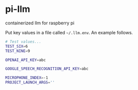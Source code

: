 # pi-llm
containerized llm for raspberry pi

Put key values in a file called `~/.llm.env`. An example follows.

```bash
# Test values...
TEST_SIX=6
TEST_NINE=9

OPENAI_API_KEY=abc

GOOGLE_SPEECH_RECOGNITION_API_KEY=abc

MICROPHONE_INDEX=-1
PROJECT_LAUNCH_ARGS=''
```
